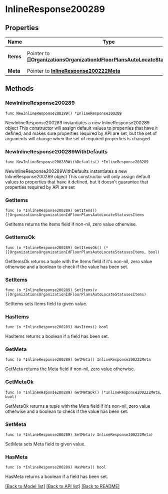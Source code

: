 # InlineResponse200289

## Properties

Name | Type | Description | Notes
------------ | ------------- | ------------- | -------------
**Items** | Pointer to [**[]OrganizationsOrganizationIdFloorPlansAutoLocateStatusesItems**](OrganizationsOrganizationIdFloorPlansAutoLocateStatusesItems.md) | Items in the paginated dataset | [optional] 
**Meta** | Pointer to [**InlineResponse200222Meta**](InlineResponse200222Meta.md) |  | [optional] 

## Methods

### NewInlineResponse200289

`func NewInlineResponse200289() *InlineResponse200289`

NewInlineResponse200289 instantiates a new InlineResponse200289 object
This constructor will assign default values to properties that have it defined,
and makes sure properties required by API are set, but the set of arguments
will change when the set of required properties is changed

### NewInlineResponse200289WithDefaults

`func NewInlineResponse200289WithDefaults() *InlineResponse200289`

NewInlineResponse200289WithDefaults instantiates a new InlineResponse200289 object
This constructor will only assign default values to properties that have it defined,
but it doesn't guarantee that properties required by API are set

### GetItems

`func (o *InlineResponse200289) GetItems() []OrganizationsOrganizationIdFloorPlansAutoLocateStatusesItems`

GetItems returns the Items field if non-nil, zero value otherwise.

### GetItemsOk

`func (o *InlineResponse200289) GetItemsOk() (*[]OrganizationsOrganizationIdFloorPlansAutoLocateStatusesItems, bool)`

GetItemsOk returns a tuple with the Items field if it's non-nil, zero value otherwise
and a boolean to check if the value has been set.

### SetItems

`func (o *InlineResponse200289) SetItems(v []OrganizationsOrganizationIdFloorPlansAutoLocateStatusesItems)`

SetItems sets Items field to given value.

### HasItems

`func (o *InlineResponse200289) HasItems() bool`

HasItems returns a boolean if a field has been set.

### GetMeta

`func (o *InlineResponse200289) GetMeta() InlineResponse200222Meta`

GetMeta returns the Meta field if non-nil, zero value otherwise.

### GetMetaOk

`func (o *InlineResponse200289) GetMetaOk() (*InlineResponse200222Meta, bool)`

GetMetaOk returns a tuple with the Meta field if it's non-nil, zero value otherwise
and a boolean to check if the value has been set.

### SetMeta

`func (o *InlineResponse200289) SetMeta(v InlineResponse200222Meta)`

SetMeta sets Meta field to given value.

### HasMeta

`func (o *InlineResponse200289) HasMeta() bool`

HasMeta returns a boolean if a field has been set.


[[Back to Model list]](../README.md#documentation-for-models) [[Back to API list]](../README.md#documentation-for-api-endpoints) [[Back to README]](../README.md)


